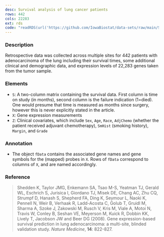 ```yaml
---
desc: Survival analysis of lung cancer patients
rows: 442
cols: 22283
ext: rds
code: "readRDS(url('https://github.com/IowaBiostat/data-sets/raw/main/Shedden2008/Shedden2008.rds'))"
---
```


### Description

Retrospective data was collected across multiple sites for 442 patients with adenocarcinoma of the lung including their survival times, some additional clinical and demographic data, and expression levels of 22,283 genes taken from the tumor sample.

### Elements

* `S`: A two-column matrix containing the survival data. First column is time on study (in months), second column is the failure indication (1=died). One would presume that time is measured as months since surgery, however this is never explicitly stated in the article.
* `X`: Gene expression measurements
* `Z`: Clinical covariates, which include `Sex`, `Age`, `Race`, `AdjChemo` (whether the patient received adjuvant chemotherapy), `SmHist` (smoking history), `Margin`, and `Grade`

### Annotation

* The object `fData` contains the associated gene names and gene symbols for the (mapped) probes in `X`. Rows of `fData` correspond to columns of `X`, and are named accordingly.

### Reference

> Shedden K, Taylor JMG, Enkemann SA, Tsao M-S, Yeatman TJ, Gerald WL, Eschrich S, Jurisica I, Giordano TJ, Misek DE, Chang AC, Zhu CQ, Strumpf D, Hanash S, Shepherd FA, Ding K, Seymour L, Naoki K, Pennell N, Weir B, Verhaak R, Ladd-Acosta C, Golub T, Gruidl M, Sharma A, Szoke J, Zakowski M, Rusch V, Kris M, Viale A, Motoi N, Travis W, Conley B, Seshan VE, Meyerson M, Kuick R, Dobbin KK, Lively T, Jacobson JW and Beer DG (2008). Gene expression-based survival prediction in lung adenocarcinoma: a multi-site, blinded validation study. *Nature Medicine*, **14**: 822-827.
